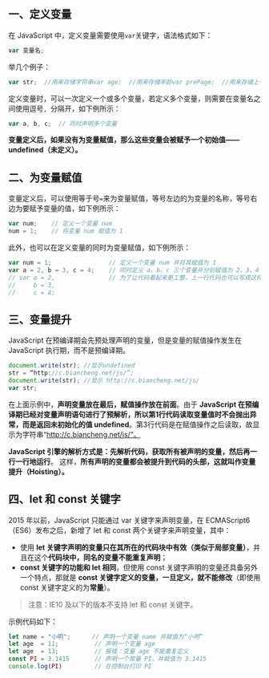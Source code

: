 ## 一、定义变量

在 JavaScript 中，定义变量需要使用` var `关键字，语法格式如下：

```js
var 变量名;
```

举几个例子：

```js
var str;  //用来存储字符串var age;  //用来存储年龄var prePage;  //用来存储上一页
```


 定义变量时，可以一次定义一个或多个变量，若定义多个变量，则需要在变量名之间使用逗号`, `分隔开，如下例所示：

```js
var a, b, c;  // 同时声明多个变量
```

**变量定义后，如果没有为变量赋值，那么这些变量会被赋予一个初始值——undefined（未定义）。**

## 二、为变量赋值

变量定义后，可以使用等于号`=`来为变量赋值，等号左边的为变量的名称，等号右边为要赋予变量的值，如下例所示：

```js
var num;    // 定义一个变量 num
num = 1;    // 将变量 num 赋值为 1
```

此外，也可以在定义变量的同时为变量赋值，如下例所示：

```js
var num = 1;                // 定义一个变量 num 并将其赋值为 1
var a = 2, b = 3, c = 4;    // 同时定义 a、b、c 三个变量并分别赋值为 2、3、4
// var a = 2,               // 为了让代码看起来更工整，上一行代码也可以写成这样
//     b = 3,
//     c = 4;              
```

## 三、变量提升

JavaScript 在预编译期会先预处理声明的变量，但是变量的赋值操作发生在 JavaScript 执行期，而不是预编译期。

```js
document.write(str); //显示undefined
str = “http://c.biancheng.net/js/”;
document.write(str); //显示 http://c.biancheng.net/js/
var str;
```

在上面示例中，**声明变量放在最后，赋值操作放在前面**。由于 **JavaScript 在预编译期已经对变量声明语句进行了预解析，所以第1行代码读取变量值时不会抛出异常，而是返回未初始化的值 undefined**。第3行代码是在赋值操作之后读取，故显示为字符串“http://c.biancheng.net/js/”。

 **JavaScript 引擎的解析方式是：先解析代码，获取所有被声明的变量，然后再一行一行地运行**。 这样，**所有声明的变量都会被提升到代码的头部，这就叫作变量提升（Hoisting）。**

## 四、let 和 const 关键字

2015 年以前，JavaScript 只能通过 var 关键字来声明变量，在 ECMAScript6（ES6）发布之后，新增了 let 和 const 两个关键字来声明变量，其中：

- 使用 **let 关键字声明的变量只在其所在的代码块中有效（类似于局部变量）**，并且在这个**代码块中，同名的变量不能重复声明**；
- **const 关键字的功能和 let 相同**，但使用 const 关键字声明的变量还具备另外一个特点，那就是 **const 关键字定义的变量，一旦定义，就不能修改**（即使用 const 关键字定义的为**常量**）。

> 注意：IE10 及以下的版本不支持 let 和 const 关键字。

示例代码如下：

```js
let name = "小明";      // 声明一个变量 name 并赋值为“小明”
let age  = 11;          // 声明一个变量 age
let age  = 13;          // 报错：变量 age 不能重复定义
const PI = 3.1415       // 声明一个常量 PI，并赋值为 3.1415
console.log(PI)         // 在控制台打印 PI
```

